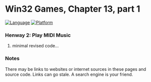 # Win32 Games, Chapter 13, part 1
[![Language](https://img.shields.io/badge/Language%20-C++-blue.svg)](https://github.com/GeorgePimpleton/Win32-games/)
[![Platform](https://img.shields.io/badge/Platform%20-Win32-blue.svg)](https://github.com/GeorgePimpleton/Win32-games/)

### Henway 2: Play MIDI Music
1. minimal revised code...

### Notes
There may be links to websites or internet sources in these pages and source code. Links can go stale. A search engine is your friend.
